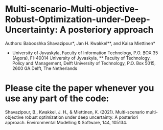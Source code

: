 # Multi-scenario-Multi-objective-Robust-Optimization-under-Deep-Uncertainty: A posteriory approach

Authors: Babooshka Shavazipour*, Jan H. Kwakkel**, and Kaisa Miettinen*

* University of Jyvaskyla, Faculty of Information Technology, P.O. BOX 35 (Agora), FI-40014 University of Jyvaskyla,
** Faculty of Technology, Policy and Management, Delft University of Technology, P.O. Box 5015, 2600 GA Delft, The Netherlands


# Please cite the paper whenever you use any part of the code:

Shavazipour, B., Kwakkel, J. H., & Miettinen, K. (2021). Multi-scenario multi-objective robust optimization under deep uncertainty: A posteriori approach. Environmental Modelling & Software, 144, 105134.